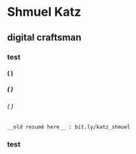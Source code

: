 # Shmuel Katz  
## digital craftsman 
### test
#### ( )
##### ( )
###### ( )

    __old resumé here__ : bit.ly/katz_shmuel

### test
